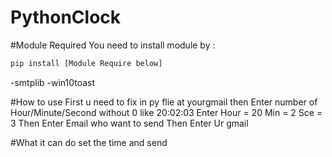# PythonClock

#Module Required
You need to install module by :
```sh
pip install [Module Require below]
```
-smtplib
-win10toast 

#How to use
First u need to fix in py flie at yourgmail
then
Enter number of Hour/Minute/Second
without 0 like 20:02:03
Enter Hour = 20 Min = 2 Sce = 3
Then Enter Email who want to send
Then Enter Ur gmail

#What it can do 
set the time and send
